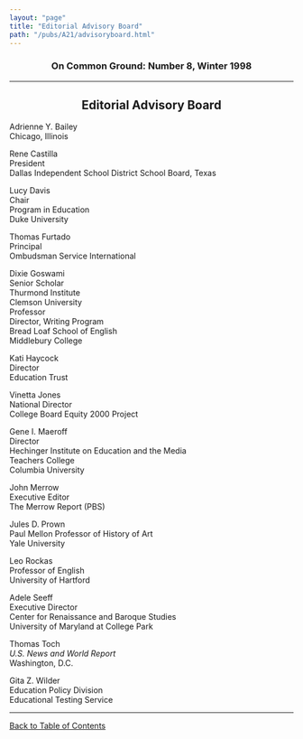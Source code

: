 ```yaml
---
layout: "page"
title: "Editorial Advisory Board"
path: "/pubs/A21/advisoryboard.html"
---
```

<main>
<h3 align="CENTER">On Common Ground: Number 8, Winter 1998</h3>
<hr/>
<h2 align="CENTER">Editorial Advisory Board</h2>
<p>Adrienne Y. Bailey<br/>
Chicago, Illinois</p>
<p>Rene Castilla<br/>
President<br/>
Dallas Independent School District School Board, Texas</p>
<p>Lucy Davis<br/>
Chair<br/>
Program in Education<br/>
Duke University</p>
<p>Thomas Furtado<br/>
Principal<br/>
Ombudsman Service International</p>
<p>Dixie Goswami<br/>
Senior Scholar<br/>
Thurmond Institute<br/>
Clemson University<br/>
Professor<br/>
Director, Writing Program<br/>
Bread Loaf School of English<br/>
Middlebury College</p>
<p>Kati Haycock<br/>
Director<br/>
Education Trust</p>
<p>Vinetta Jones<br/>
National Director<br/>
College Board Equity 2000 Project</p>
<p>Gene I. Maeroff<br/>
Director<br/>
Hechinger Institute on Education and the Media<br/>
Teachers College<br/>
Columbia University</p>
<p>John Merrow<br/>
Executive Editor<br/>
The Merrow Report (PBS)</p>
<p>Jules D. Prown<br/>
Paul Mellon Professor of History of Art<br/>
Yale University</p>
<p>Leo Rockas<br/>
Professor of English<br/>
University of Hartford</p>
<p>Adele Seeff<br/>
Executive Director<br/>
Center for Renaissance and Baroque Studies<br/>
University of Maryland at College Park</p>
<p>Thomas Toch<br/>
<i>U.S. News and World Report</i><br/>
Washington, D.C.</p>
<p>Gita Z. Wilder<br/>
Education Policy Division<br/>
Educational Testing Service</p>
<hr/>
<p><a href=".\">Back to Table of Contents</a></p>
</main>
